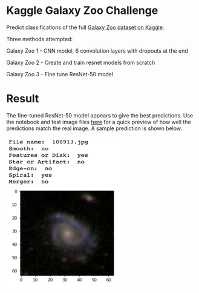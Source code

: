 # Kaggle Galaxy Zoo Challenge
Predict classifications of the full [Galaxy Zoo dataset on Kaggle](https://www.kaggle.com/c/galaxy-zoo-the-galaxy-challenge/data). 

Three methods attempted:

Galaxy Zoo 1 - CNN model, 6 convolution layers with dropouts at the end

Galaxy Zoo 2 - Create and train resnet models from scratch

Galaxy Zoo 3 - Fine tune ResNet-50 model

# Result

The fine-tuned ResNet-50 model appears to give the best predictions. Use the notebook and test image files [here](https://github.com/hsshih/Kaggle_Galaxy_Zoo_Full/tree/main/galaxy_zoo_resnet_predictions) for a quick preview of how well the predictions match the real image. A sample prediction is shown below. 

<img src="https://github.com/hsshih/Kaggle_Galaxy_Zoo_Full/blob/main/galaxy_zoo_example.png" class="center" width="300" height="400" />

